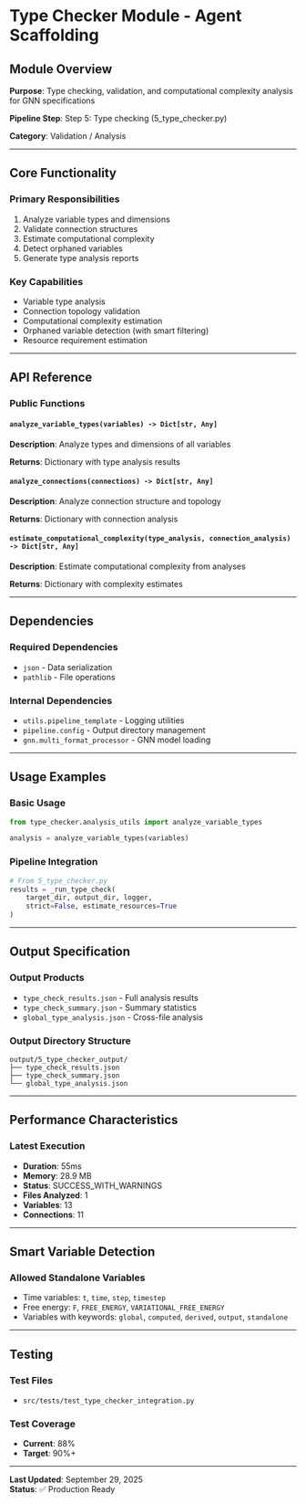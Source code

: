 # Type Checker Module - Agent Scaffolding

## Module Overview

**Purpose**: Type checking, validation, and computational complexity analysis for GNN specifications

**Pipeline Step**: Step 5: Type checking (5_type_checker.py)

**Category**: Validation / Analysis

---

## Core Functionality

### Primary Responsibilities
1. Analyze variable types and dimensions
2. Validate connection structures
3. Estimate computational complexity
4. Detect orphaned variables
5. Generate type analysis reports

### Key Capabilities
- Variable type analysis
- Connection topology validation
- Computational complexity estimation
- Orphaned variable detection (with smart filtering)
- Resource requirement estimation

---

## API Reference

### Public Functions

#### `analyze_variable_types(variables) -> Dict[str, Any]`
**Description**: Analyze types and dimensions of all variables

**Returns**: Dictionary with type analysis results

#### `analyze_connections(connections) -> Dict[str, Any]`
**Description**: Analyze connection structure and topology

**Returns**: Dictionary with connection analysis

#### `estimate_computational_complexity(type_analysis, connection_analysis) -> Dict[str, Any]`
**Description**: Estimate computational complexity from analyses

**Returns**: Dictionary with complexity estimates

---

## Dependencies

### Required Dependencies
- `json` - Data serialization
- `pathlib` - File operations

### Internal Dependencies
- `utils.pipeline_template` - Logging utilities
- `pipeline.config` - Output directory management
- `gnn.multi_format_processor` - GNN model loading

---

## Usage Examples

### Basic Usage
```python
from type_checker.analysis_utils import analyze_variable_types

analysis = analyze_variable_types(variables)
```

### Pipeline Integration
```python
# From 5_type_checker.py
results = _run_type_check(
    target_dir, output_dir, logger,
    strict=False, estimate_resources=True
)
```

---

## Output Specification

### Output Products
- `type_check_results.json` - Full analysis results
- `type_check_summary.json` - Summary statistics
- `global_type_analysis.json` - Cross-file analysis

### Output Directory Structure
```
output/5_type_checker_output/
├── type_check_results.json
├── type_check_summary.json
└── global_type_analysis.json
```

---

## Performance Characteristics

### Latest Execution
- **Duration**: 55ms
- **Memory**: 28.9 MB
- **Status**: SUCCESS_WITH_WARNINGS
- **Files Analyzed**: 1
- **Variables**: 13
- **Connections**: 11

---

## Smart Variable Detection

### Allowed Standalone Variables
- Time variables: `t`, `time`, `step`, `timestep`
- Free energy: `F`, `FREE_ENERGY`, `VARIATIONAL_FREE_ENERGY`
- Variables with keywords: `global`, `computed`, `derived`, `output`, `standalone`

---

## Testing

### Test Files
- `src/tests/test_type_checker_integration.py`

### Test Coverage
- **Current**: 88%
- **Target**: 90%+

---

**Last Updated**: September 29, 2025  
**Status**: ✅ Production Ready


